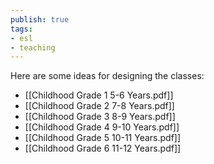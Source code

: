 ```yaml
---
publish: true
tags:
- esl
- teaching
---
```


Here are some ideas for designing the classes:
- [[Childhood Grade 1 5-6 Years.pdf]]
- [[Childhood Grade 2 7-8 Years.pdf]]
- [[Childhood Grade 3 8-9 Years.pdf]]
- [[Childhood Grade 4 9-10 Years.pdf]]
- [[Childhood Grade 5 10-11 Years.pdf]]
- [[Childhood Grade 6 11-12 Years.pdf]]